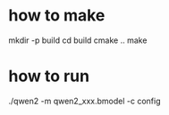 # how to make

mkdir -p build
cd build
cmake ..
make

# how to run

./qwen2 -m qwen2_xxx.bmodel -c config